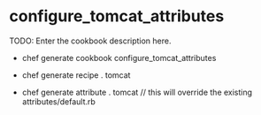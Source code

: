 # configure_tomcat_attributes

TODO: Enter the cookbook description here.

- chef generate cookbook configure_tomcat_attributes

- chef generate recipe . tomcat

- chef generate attribute . tomcat // this will override the existing attributes/default.rb

